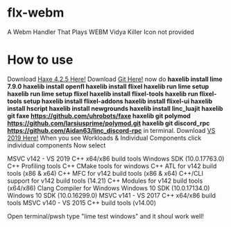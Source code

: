 # flx-webm
A Webm Handler That Plays WEBM
Vidya Killer
Icon not provided
# How to use
Download [Haxe 4.2.5 Here!](https://haxe.org/download/)
Download [Git Here!](https://git-scm.com/downloads)
now do **haxelib install lime 7.9.0
haxelib install openfl
haxelib install flixel
haxelib run lime setup
haxelib run lime setup flixel
haxelib install flixel-tools
haxelib run flixel-tools setup
haxelib install flixel-addons
haxelib install flixel-ui
haxelib install hscript
haxelib install newgrounds
haxelib install linc_luajit
haxelib git faxe https://github.com/uhrobots/faxe
haxelib git polymod https://github.com/larsiusprime/polymod.git
haxelib git discord_rpc https://github.com/Aidan63/linc_discord-rpc**
in terminal.
Download [VS 2019 Here!](https://visualstudio.microsoft.com/vs/community/)
When you see Workloads & Individual Components click individual components
Now select 

MSVC v142 - VS 2019 C++ x64/x86 build tools
Windows SDK (10.0.17763.0)
C++ Profiling tools
C++ CMake tools for windows
C++ ATL for v142 build tools (x86 & x64)
C++ MFC for v142 build tools (x86 & x64)
C++/CLI support for v142 build tools (14.21)
C++ Modules for v142 build tools (x64/x86)
Clang Compiler for Windows
Windows 10 SDK (10.0.17134.0)
Windows 10 SDK (10.0.16299.0)
MSVC v141 - VS 2017 C++ x64/x86 build tools
MSVC v140 - VS 2015 C++ build tools (v14.00)

Open terminal/pwsh 
type "lime test windows" and it shoul work well!
